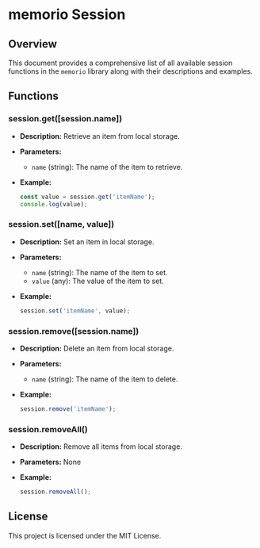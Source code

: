 # memorio Session

## Overview

This document provides a comprehensive list of all available session functions in the `memorio` library along with their descriptions and examples.

## Functions

### session.get([session.name])

- **Description:** Retrieve an item from local storage.
- **Parameters:**
  - `name` (string): The name of the item to retrieve.

- **Example:**

  ```javascript
  const value = session.get('itemName');
  console.log(value);
  ```

### session.set([name, value])

- **Description:** Set an item in local storage.
- **Parameters:**
  - `name` (string): The name of the item to set.
  - `value` (any): The value of the item to set.

- **Example:**

  ```javascript
  session.set('itemName', value);
  ```

### session.remove([session.name])

- **Description:** Delete an item from local storage.
- **Parameters:**
  - `name` (string): The name of the item to delete.

- **Example:**

  ```javascript
  session.remove('itemName');
  ```

### session.removeAll()

- **Description:** Remove all items from local storage.
- **Parameters:** None

- **Example:**

  ```javascript
  session.removeAll();
  ```

## License

This project is licensed under the MIT License.
